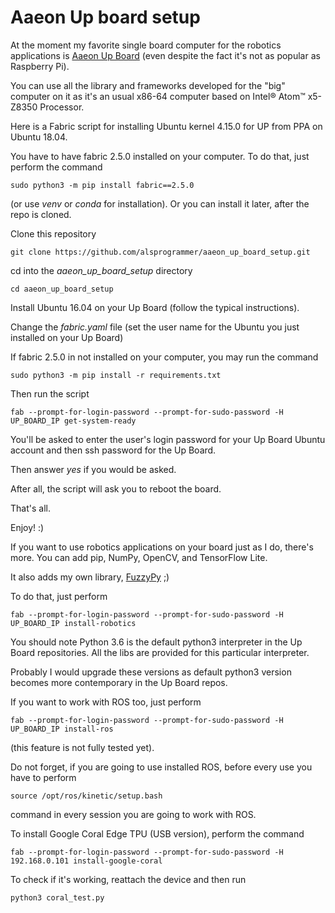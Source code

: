 # Aaeon Up board setup


At the moment my favorite single board computer for the robotics applications  is [Aaeon Up Board](https://www.aaeon.com/en/p/up-board-computer-board-for-professional-makers) (even despite the fact it's not as popular as Raspberry Pi).

You can use all the library and frameworks developed for the "big" computer on it as it's an usual x86-64 computer based on Intel® Atom™ x5-Z8350 Processor. 

Here is a Fabric script for installing Ubuntu kernel 4.15.0 for UP from PPA on Ubuntu 18.04.

You have to have fabric 2.5.0 installed on your computer. To do that, just perform the command

    sudo python3 -m pip install fabric==2.5.0
    
(or use *venv* or *conda* for installation). Or you can install it later, after the repo is cloned.

Clone this repository

    git clone https://github.com/alsprogrammer/aaeon_up_board_setup.git
    
cd into the *aaeon_up_board_setup* directory

    cd aaeon_up_board_setup
    
Install Ubuntu 16.04 on your Up Board (follow the typical instructions).

Change the *fabric.yaml* file (set the user name for the Ubuntu you just installed on your Up Board) 

If fabric 2.5.0 in not installed on your computer, you may run the command

    sudo python3 -m pip install -r requirements.txt

Then run the script

    fab --prompt-for-login-password --prompt-for-sudo-password -H UP_BOARD_IP get-system-ready
    
You'll be asked to enter the user's login password for your Up Board Ubuntu account and then ssh password for the Up Board.

Then answer *yes* if you would be asked. 

After all, the script will ask you to reboot the board.

That's all.

Enjoy! :)

If you want to use robotics applications on your board just as I do, there's more. You can add pip, NumPy, OpenCV, and TensorFlow Lite.

It also adds my own library, [FuzzyPy](https://github.com/alsprogrammer/PythonFuzzyLogic) ;)

To do that, just perform


    fab --prompt-for-login-password --prompt-for-sudo-password -H UP_BOARD_IP install-robotics
    
You should note  Python 3.6 is the default python3 interpreter in the Up Board repositories. All the libs are provided for this particular interpreter.

Probably I would upgrade these versions as default python3 version becomes more contemporary in the Up Board repos.  

If you want to work with ROS too, just perform

    fab --prompt-for-login-password --prompt-for-sudo-password -H UP_BOARD_IP install-ros
    
(this feature is not fully tested yet).

Do not forget, if you are going to use installed ROS, before every use you have to perform

    source /opt/ros/kinetic/setup.bash
    
command in every session you are going to work with ROS. 

To install Google Coral Edge TPU (USB version), perform the command

    fab --prompt-for-login-password --prompt-for-sudo-password -H 192.168.0.101 install-google-coral
    
To check if it's working, reattach the device and then run

    python3 coral_test.py
    
